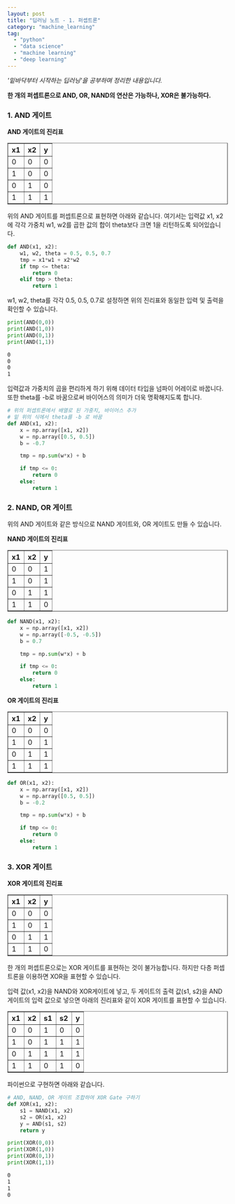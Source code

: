 ```yaml
---
layout: post
title: "딥러닝 노트 - 1. 퍼셉트론"
category: "machine_learning"
tag:
  - "python"
  - "data science"
  - "machine learning"
  - "deep learning"
---
```

_'밑바닥부터 시작하는 딥러닝'을 공부하며 정리한 내용입니다._



**한 개의 퍼셉트론으로 AND, OR, NAND의 연산은 가능하나, XOR은 불가능하다.**

### **1. AND 게이트**

**AND 게이트의 진리표**
<table class="tftable" border="1">
<tr><th>x1</th><th>x2</th><th>y</th></tr>
<tr><td>0</td><td>0</td><td>0</td></tr>
<tr><td>1</td><td>0</td><td>0</td></tr>
<tr><td>0</td><td>1</td><td>0</td></tr>
<tr><td>1</td><td>1</td><td>1</td></tr>
</table>

위의 AND 게이트를 퍼셉트론으로 표현하면 아래와 같습니다. 여기서는 입력값 x1, x2에 각각 가중치 w1, w2를 곱한 값의 합이 theta보다 크면 1을 리턴하도록 되어있습니다.

```python
def AND(x1, x2):
    w1, w2, theta = 0.5, 0.5, 0.7
    tmp = x1*w1 + x2*w2
    if tmp <= theta:
        return 0
    elif tmp > theta:
        return 1
```
w1, w2, theta를 각각 0.5, 0.5, 0.7로 설정하면 위의 진리표와 동일한 입력 및 출력을 확인할 수 있습니다.

```python
print(AND(0,0))
print(AND(1,0))
print(AND(0,1))
print(AND(1,1))
```
```cmd
0
0
0
1
```

입력값과 가중치의 곱을 편리하게 하기 위해 데이터 타입을 넘파이 어레이로 바꿉니다. 또한 theta를 -b로 바꿈으로써 바이어스의 의미가 더욱 명확해지도록 합니다.

```python
# 위의 퍼셉트론에서 배열로 된 가중치, 바이어스 추가
# 밑 위의 식에서 theta를 -b 로 바꿈
def AND(x1, x2):
    x = np.array([x1, x2])
    w = np.array([0.5, 0.5])
    b = -0.7

    tmp = np.sum(w*x) + b

    if tmp <= 0:
        return 0
    else:
        return 1
```

### **2. NAND, OR 게이트**

위의 AND 게이트와 같은 방식으로 NAND 게이트와, OR 게이트도 만들 수 있습니다.

**NAND 게이트의 진리표**
<table class="tftable" border="1">
<tr><th>x1</th><th>x2</th><th>y</th></tr>
<tr><td>0</td><td>0</td><td>1</td></tr>
<tr><td>1</td><td>0</td><td>1</td></tr>
<tr><td>0</td><td>1</td><td>1</td></tr>
<tr><td>1</td><td>1</td><td>0</td></tr>
</table>




```python
def NAND(x1, x2):
    x = np.array([x1, x2])
    w = np.array([-0.5, -0.5])
    b = 0.7

    tmp = np.sum(w*x) + b

    if tmp <= 0:
        return 0
    else:
        return 1
```


**OR 게이트의 진리표**
<table class="tftable" border="1">
<tr><th>x1</th><th>x2</th><th>y</th></tr>
<tr><td>0</td><td>0</td><td>0</td></tr>
<tr><td>1</td><td>0</td><td>1</td></tr>
<tr><td>0</td><td>1</td><td>1</td></tr>
<tr><td>1</td><td>1</td><td>1</td></tr>
</table>

```python
def OR(x1, x2):
    x = np.array([x1, x2])
    w = np.array([0.5, 0.5])
    b = -0.2

    tmp = np.sum(w*x) + b

    if tmp <= 0:
        return 0
    else:
        return 1
```

### **3. XOR 게이트**

**XOR 게이트의 진리표**
<table class="tftable" border="1">
<tr><th>x1</th><th>x2</th><th>y</th></tr>
<tr><td>0</td><td>0</td><td>0</td></tr>
<tr><td>1</td><td>0</td><td>1</td></tr>
<tr><td>0</td><td>1</td><td>1
</td></tr>
<tr><td>1</td><td>1</td><td>0</td></tr>
</table>

한 개의 퍼셉트론으로는 XOR 게이트를 표현하는 것이 불가능합니다. 하지만 다층 퍼셉트론을 이용하면 XOR을 표현할 수 있습니다.    

입력 값(x1, x2)을 NAND와 XOR게이트에 넣고, 두 게이트의 출력 값(s1, s2)을 AND 게이트의 입력 값으로 넣으면 아래의 진리표와 같이 XOR 게이트를 표현할 수 있습니다.



<table class="tftable" border="1">
<tr><th>x1</th><th>x2</th><th>s1</th><th>s2</th><th>y</th></tr>
<tr><td>0</td><td>0</td><td>1</td><td>0</td><td>0</td></tr>
<tr><td>1</td><td>0</td><td>1</td><td>1</td><td>1</td></tr>
<tr><td>0</td><td>1</td><td>1</td><td>1</td><td>1</td></tr>
<tr><td>1</td><td>1</td><td>0</td><td>1</td><td>0</td></tr>
</table>

파이썬으로 구현하면 아래와 같습니다.

```python
# AND, NAND, OR 게이트 조합하여 XOR Gate 구하기
def XOR(x1, x2):
    s1 = NAND(x1, x2)
    s2 = OR(x1, x2)
    y = AND(s1, s2)
    return y
```

```python
print(XOR(0,0))
print(XOR(1,0))
print(XOR(0,1))
print(XOR(1,1))
```
```cmd
0
1
1
0
```
